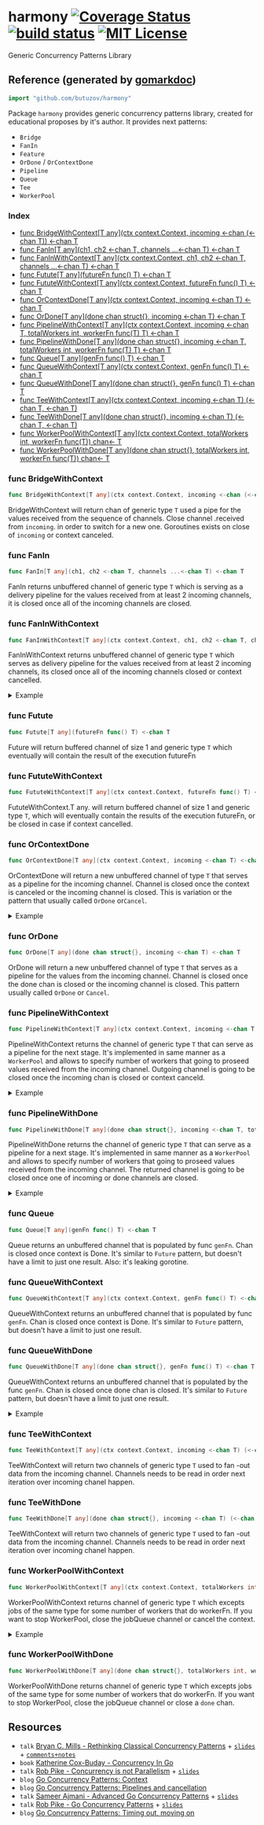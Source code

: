 # harmony  [![Coverage Status](https://coveralls.io/repos/github/butuzov/harmony/badge.svg?t=1njyDt)](https://coveralls.io/github/butuzov/harmony) [![build status](https://github.com/butuzov/harmony/actions/workflows/main.yaml/badge.svg?branch=main)]() [![MIT License](http://img.shields.io/badge/license-MIT-blue.svg)](http://www.opensource.org/licenses/MIT)

Generic Concurrency Patterns Library

## Reference (generated by [gomarkdoc](<https://github.com/princjef/gomarkdoc>))

<!-- You can Edit Content above this comment --->
<!-- Start --->
```go
import "github.com/butuzov/harmony"
```

Package `harmony` provides generic concurrency patterns library, created for educational proposes by it's author. It provides next patterns: 
- `Bridge` 
- `FanIn` 
- `Feature` 
- `OrDone` / `OrContextDone` 
- `Pipeline` 
- `Queue` 
- `Tee` 
- `WorkerPool`

### Index

- [func BridgeWithContext[T any](ctx context.Context, incoming <-chan (<-chan T)) <-chan T](<#func-bridgewithcontext>)
- [func FanIn[T any](ch1, ch2 <-chan T, channels ...<-chan T) <-chan T](<#func-fanin>)
- [func FanInWithContext[T any](ctx context.Context, ch1, ch2 <-chan T, channels ...<-chan T) <-chan T](<#func-faninwithcontext>)
- [func Futute[T any](futureFn func() T) <-chan T](<#func-futute>)
- [func FututeWithContext[T any](ctx context.Context, futureFn func() T) <-chan T](<#func-fututewithcontext>)
- [func OrContextDone[T any](ctx context.Context, incoming <-chan T) <-chan T](<#func-orcontextdone>)
- [func OrDone[T any](done chan struct{}, incoming <-chan T) <-chan T](<#func-ordone>)
- [func PipelineWithContext[T any](ctx context.Context, incoming <-chan T, totalWorkers int, workerFn func(T) T) <-chan T](<#func-pipelinewithcontext>)
- [func PipelineWithDone[T any](done chan struct{}, incoming <-chan T, totalWorkers int, workerFn func(T) T) <-chan T](<#func-pipelinewithdone>)
- [func Queue[T any](genFn func() T) <-chan T](<#func-queue>)
- [func QueueWithContext[T any](ctx context.Context, genFn func() T) <-chan T](<#func-queuewithcontext>)
- [func QueueWithDone[T any](done chan struct{}, genFn func() T) <-chan T](<#func-queuewithdone>)
- [func TeeWithContext[T any](ctx context.Context, incoming <-chan T) (<-chan T, <-chan T)](<#func-teewithcontext>)
- [func TeeWithDone[T any](done chan struct{}, incoming <-chan T) (<-chan T, <-chan T)](<#func-teewithdone>)
- [func WorkerPoolWithContext[T any](ctx context.Context, totalWorkers int, workerFn func(T)) chan<- T](<#func-workerpoolwithcontext>)
- [func WorkerPoolWithDone[T any](done chan struct{}, totalWorkers int, workerFn func(T)) chan<- T](<#func-workerpoolwithdone>)


### func BridgeWithContext

```go
func BridgeWithContext[T any](ctx context.Context, incoming <-chan (<-chan T)) <-chan T
```

BridgeWithContext will return chan of generic type `T` used a pipe for the values received from the sequence of channels. Close channel .received from `incoming`. in order to  switch for a new one. Goroutines exists on close of `incoming` or context canceled.

### func FanIn

```go
func FanIn[T any](ch1, ch2 <-chan T, channels ...<-chan T) <-chan T
```

FanIn returns unbuffered channel of generic type `T` which is serving as a delivery pipeline for the values received from at least 2 incoming channels, it is closed once all of the incoming channels are closed.

### func FanInWithContext

```go
func FanInWithContext[T any](ctx context.Context, ch1, ch2 <-chan T, channels ...<-chan T) <-chan T
```

FanInWithContext returns unbuffered channel of generic type `T` which serves as delivery pipeline for the values received from at least 2 incoming channels, its closed once all of the incoming channels closed or context cancelled.

<details><summary>Example</summary>
<p>

```go
package main

import (
	"context"
	"fmt"
	"github.com/butuzov/harmony"
	"sync"
	"time"
)

func main() {
	ch1 := make(chan int)
	ch2 := make(chan int)

	// Context going to timeout in 70 milliseconds.
	ctx, cancel := context.WithTimeout(context.Background(), 70*time.Millisecond)
	defer cancel()

	ch := harmony.FanInWithContext(ctx, ch1, ch2)

	wg := sync.WaitGroup{}
	wg.Add(1)
	go func() {
		defer wg.Done()
		defer close(ch1)

		for i := 0; i < 5; i++ {
			ch1 <- i
			time.Sleep(10 * time.Millisecond)
		}
	}()

	go func() {
		wg.Wait()
		defer close(ch2)

		for i := 5; i <= 10; i++ {
			ch2 <- i
			time.Sleep(10 * time.Millisecond)
		}
	}()

	var res []int
	done := make(chan struct{})
	go func() {
		defer close(done)

		for v := range ch {
			res = append(res, v)
		}
	}()

	<-done
	fmt.Println(res)
}
```

#### Output

```
[0 1 2 3 4 5 6]
```

</p>
</details>

### func Futute

```go
func Futute[T any](futureFn func() T) <-chan T
```

Future will return buffered channel of size 1 and generic type `T` which eventually will contain the result of the execution futureFn

### func FututeWithContext

```go
func FututeWithContext[T any](ctx context.Context, futureFn func() T) <-chan T
```

FututeWithContext.T any. will return buffered channel of size 1 and generic type `T`, which will eventually contain the results of the execution futureFn, or be closed in case if context cancelled.

### func OrContextDone

```go
func OrContextDone[T any](ctx context.Context, incoming <-chan T) <-chan T
```

OrContextDone will return a new unbuffered channel of type `T` that serves as a pipeline for the incoming channel. Channel is closed once the context is canceled or the incoming channel is closed. This is variation or the pattern that usually called `OrDone` or`Cancel`.

<details><summary>Example</summary>
<p>

```go
package main

import (
	"fmt"
	"github.com/butuzov/harmony"
	"time"
)

func main() {
	var (
		done     = make(chan struct{})
		incoming = make(chan int)
		outgoing = harmony.OrDone(done, incoming)
		results  []int
	)

	time.AfterFunc(5*time.Nanosecond, func() { close(done) })

	// producer
	go func() {
		defer close(incoming)
		for i := 1; i < 100; i++ {
			time.Sleep(time.Millisecond)
			incoming <- i
		}
	}()

	// consumer
	for val := range outgoing {
		results = append(results, val)
		// We going to cancel execution once we reach any number devisable by 7
	}

	<-done

	fmt.Println(results)
}
```

</p>
</details>

### func OrDone

```go
func OrDone[T any](done chan struct{}, incoming <-chan T) <-chan T
```

OrDone will return a new unbuffered channel of type `T` that serves as a pipeline for the values from the incoming channel. Channel is closed once the done chan is closed or the incoming channel is closed. This pattern usually called `OrDone` or `Cancel`.

### func PipelineWithContext

```go
func PipelineWithContext[T any](ctx context.Context, incoming <-chan T, totalWorkers int, workerFn func(T) T) <-chan T
```

PipelineWithContext returns the channel of generic type `T` that can serve as a pipeline for the next stage. It's implemented in same manner as a `WorkerPool` and allows to specify number of workers that going to proseed values received from the incoming channel. Outgoing channel is going to be closed once the incoming chan is closed or context canceld.

<details><summary>Example</summary>
<p>

```go
package main

import (
	"context"
	"fmt"
	"github.com/butuzov/harmony"
	"sort"
)

func main() {
	lim := 10

	seedCh := func() <-chan int {
		ch := make(chan int)

		go func() {
			defer close(ch)

			for i := 0; i <= lim; i++ {
				ch <- i
			}
		}()

		return ch
	}()

	ctx := context.Background()

	var pipe <-chan int

	// we starting many subWorkers because we don't care about order of results
	// read from the pipe.
	pipe = seedCh
	// does nothing
	pipe = harmony.PipelineWithContext(ctx, pipe, 2, func(n int) int { return n })
	// does multiplication
	pipe = harmony.PipelineWithContext(ctx, pipe, 3, func(n int) int { return n * 2 })
	// does addition
	pipe = harmony.PipelineWithContext(ctx, pipe, 3, func(n int) int { return n + 2 })

	result := []int{}
	for val := range pipe {
		result = append(result, val)
	}

	sort.Ints(result)
	fmt.Printf("%v", result)
}
```

#### Output

```
[2 4 6 8 10 12 14 16 18 20 22]
```

</p>
</details>

### func PipelineWithDone

```go
func PipelineWithDone[T any](done chan struct{}, incoming <-chan T, totalWorkers int, workerFn func(T) T) <-chan T
```

PipelineWithDone returns the channel of generic type `T` that can serve as a pipeline for a next stage. It's implemented in same manner as a `WorkerPool` and allows to specify number of workers that going to proseed values received from the incoming channel. The returned channel is going to be closed once one of incoming or done channels are closed.

<details><summary>Example</summary>
<p>

```go
package main

import (
	"fmt"
	"github.com/butuzov/harmony"
	"sort"
)

func main() {
	lim := 10

	seedCh := func() <-chan int {
		ch := make(chan int)

		go func() {
			defer close(ch)

			for i := 0; i <= lim; i++ {
				ch <- i
			}
		}()

		return ch
	}()

	done := make(chan struct{})
	defer close(done)

	var pipe <-chan int

	// we starting many subWorkers because we don't care about order of results
	// read from the pipe.
	pipe = seedCh
	// does nothing
	pipe = harmony.PipelineWithDone(done, pipe, 2, func(n int) int { return n })
	// does multiplication
	pipe = harmony.PipelineWithDone(done, pipe, 3, func(n int) int { return n * 2 })
	// does addition
	pipe = harmony.PipelineWithDone(done, pipe, 3, func(n int) int { return n + 2 })

	result := []int{}
	for val := range pipe {
		result = append(result, val)
	}

	sort.Ints(result)
	fmt.Printf("%v", result)
}
```

#### Output

```
[2 4 6 8 10 12 14 16 18 20 22]
```

</p>
</details>

### func Queue

```go
func Queue[T any](genFn func() T) <-chan T
```

Queue returns an unbuffered channel that is populated by func `genFn`. Chan is closed once context is Done. It's similar to `Future` pattern, but doesn't have a limit to just one result. Also: it's leaking gorotine.

### func QueueWithContext

```go
func QueueWithContext[T any](ctx context.Context, genFn func() T) <-chan T
```

QueueWithContext returns an unbuffered channel that is populated by func `genFn`. Chan is closed once context is Done. It's similar to `Future` pattern, but doesn't have a limit to just one result.

### func QueueWithDone

```go
func QueueWithDone[T any](done chan struct{}, genFn func() T) <-chan T
```

QueueWithContext returns an unbuffered channel that is populated by the func `genFn`. Chan is closed once done chan is closed. It's similar to `Future` pattern, but doesn't have a limit to just one result.

<details><summary>Example</summary>
<p>

```go
package main

import (
	"fmt"
	"github.com/butuzov/harmony"
)

func main() {
	// fin returns function  that returns Fibonacci sequence up to n element,
	// it returns 0 after limit reached.
	fib := func(limit int) func() int {
		a, b, nTh := 0, 1, 1
		return func() int {
			if nTh > limit {
				return 0
			}

			nTh++
			a, b = b, a+b
			return a
		}
	}

	first10FibNumbers := make([]int, 10)
	incoming := harmony.Queue(fib(10))
	for i := 0; i < cap(first10FibNumbers); i++ {
		first10FibNumbers[i] = <-incoming
	}

	fmt.Println(first10FibNumbers)
}
```

#### Output

```
[1 1 2 3 5 8 13 21 34 55]
```

</p>
</details>

### func TeeWithContext

```go
func TeeWithContext[T any](ctx context.Context, incoming <-chan T) (<-chan T, <-chan T)
```

TeeWithContext will return two channels of generic type `T` used to fan
-out data from the incoming channel. Channels needs to be read in order next iteration over incoming chanel happen.

### func TeeWithDone

```go
func TeeWithDone[T any](done chan struct{}, incoming <-chan T) (<-chan T, <-chan T)
```

TeeWithContext will return two channels of generic type `T` used to fan
-out data from the incoming channel. Channels needs to be read in order next iteration over incoming chanel happen.

### func WorkerPoolWithContext

```go
func WorkerPoolWithContext[T any](ctx context.Context, totalWorkers int, workerFn func(T)) chan<- T
```

WorkerPoolWithContext returns channel of generic type `T` which excepts jobs of the same type for some number of workers that do workerFn. If you want to stop WorkerPool, close the jobQueue channel or cancel the context.

<details><summary>Example</summary>
<p>

```go
package main

import (
	"context"
	"fmt"
	"github.com/butuzov/harmony"
	"math"
	"runtime"
	"sync"
	"time"
)

func main() {
	// Search for all possible primes within short period of time.
	ctx, cancel := context.WithTimeout(context.Background(), 10*time.Millisecond)
	defer cancel()

	var (
		primesCh = make(chan uint64)
		isPrime  = func(n uint64) bool {
			for i := uint64(2); i < (n/2)+1; i++ {
				if n%i == 0 {
					return false
				}
			}
			return true
		}
		totalWorkers = runtime.NumCPU() - 1
	)

	jobsQueue := harmony.WorkerPoolWithContext(ctx, totalWorkers, func(n uint64) {
		if !isPrime(n) {
			return
		}

		primesCh <- n
	})

	go func() {
		for i := uint64(0); i < math.MaxUint64; i++ {
			jobsQueue <- i
		}
	}()

	var results []uint64
	var mu sync.RWMutex
	go func() {
		for n := range primesCh {
			mu.Lock()
			results = append(results, n)
			mu.Unlock()
		}
	}()

	<-ctx.Done()
	close(primesCh)

	mu.RLock()
	fmt.Println(results)
	mu.RUnlock()
}
```

</p>
</details>

### func WorkerPoolWithDone

```go
func WorkerPoolWithDone[T any](done chan struct{}, totalWorkers int, workerFn func(T)) chan<- T
```

WorkerPoolWithDone returns channel of generic type `T` which excepts jobs of the same type for some number of workers that do workerFn. If you want to stop WorkerPool, close the jobQueue channel or close a `done` chan.

<!-- End --->
<!-- You can Edit Content under this comment --->

## Resources

* `talk` [Bryan C. Mills - Rethinking Classical Concurrency Patterns](https://www.youtube.com/watch?v=5zXAHh5tJqQ) + [`slides`](https://drive.google.com/file/d/1nPdvhB0PutEJzdCq5ms6UI58dp50fcAN/view) + [`comments+notes`](https://github.com/sourcegraph/gophercon-2018-liveblog/issues/35)
* `book` [Katherine Cox-Buday - Concurrency In Go](https://www.oreilly.com/library/view/concurrency-in-go/9781491941294/)
* `talk` [Rob Pike - Concurrency is not Parallelism](https://www.youtube.com/watch?v=oV9rvDllKEg) + [`slides`](https://go.dev/talks/2012/waza.slide)
* `blog` [Go Concurrency Patterns: Context](https://go.dev/blog/context)
* `blog` [Go Concurrency Patterns: Pipelines and cancellation](https://go.dev/blog/pipelines)
* `talk` [Sameer Ajmani  - Advanced Go Concurrency Patterns](https://www.youtube.com/watch?v=QDDwwePbDtw) + [`slides`](https://talks.golang.org/2013/advconc.slide)
* `talk` [Rob Pike - Go Concurrency Patterns](https://www.youtube.com/watch?v=f6kdp27TYZs) + [`slides`](https://talks.golang.org/2012/concurrency.slide)
* `blog` [Go Concurrency Patterns: Timing out, moving on](https://go.dev/blog/concurrency-timeouts)
